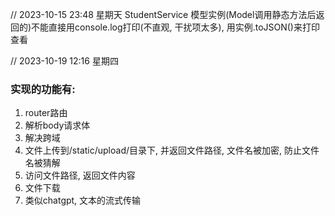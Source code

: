 
// 2023-10-15 23:48 星期天
StudentService
模型实例(Model调用静态方法后返回的)不能直接用console.log打印(不直观, 干扰项太多), 用实例.toJSON()来打印查看


// 2023-10-19 12:16 星期四
### 实现的功能有:
1. router路由
1. 解析body请求体
1. 解决跨域
1. 文件上传到/static/upload/目录下, 并返回文件路径, 文件名被加密, 防止文件名被猜解
1. 访问文件路径, 返回文件内容
1. 文件下载
1. 类似chatgpt, 文本的流式传输
